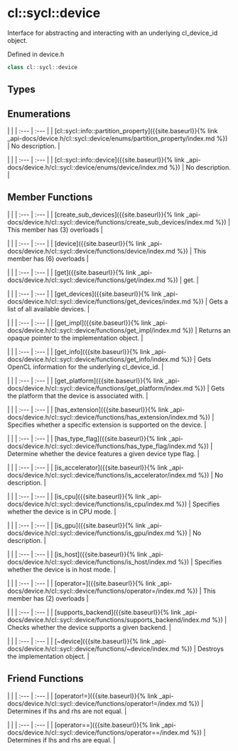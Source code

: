 ---
---
# cl::sycl::device

Interface for abstracting and interacting with an underlying cl_device_id object. 

Defined in device.h

```cpp
class cl::sycl::device
```

## Types

## Enumerations

   |   |
| :--- | :--- |
| [cl::sycl::info::partition_property]({{site.baseurl}}{% link _api-docs/device.h/cl::sycl::device/enums/partition_property/index.md %}) | No description. |

   |   |
| :--- | :--- |
| [cl::sycl::info::device]({{site.baseurl}}{% link _api-docs/device.h/cl::sycl::device/enums/device/index.md %}) | No description. |

## Member Functions

   |   |
| :--- | :--- |
| [create_sub_devices]({{site.baseurl}}{% link _api-docs/device.h/cl::sycl::device/functions/create_sub_devices/index.md %}) | This member has (3) overloads |

   |   |
| :--- | :--- |
| [device]({{site.baseurl}}{% link _api-docs/device.h/cl::sycl::device/functions/device/index.md %}) | This member has (6) overloads |

   |   |
| :--- | :--- |
| [get]({{site.baseurl}}{% link _api-docs/device.h/cl::sycl::device/functions/get/index.md %}) | get.  |

   |   |
| :--- | :--- |
| [get_devices]({{site.baseurl}}{% link _api-docs/device.h/cl::sycl::device/functions/get_devices/index.md %}) | Gets a list of all available devices.  |

   |   |
| :--- | :--- |
| [get_impl]({{site.baseurl}}{% link _api-docs/device.h/cl::sycl::device/functions/get_impl/index.md %}) | Returns an opaque pointer to the implementation object.  |

   |   |
| :--- | :--- |
| [get_info]({{site.baseurl}}{% link _api-docs/device.h/cl::sycl::device/functions/get_info/index.md %}) | Gets OpenCL information for the underlying cl_device_id.  |

   |   |
| :--- | :--- |
| [get_platform]({{site.baseurl}}{% link _api-docs/device.h/cl::sycl::device/functions/get_platform/index.md %}) | Gets the platform that the device is associated with.  |

   |   |
| :--- | :--- |
| [has_extension]({{site.baseurl}}{% link _api-docs/device.h/cl::sycl::device/functions/has_extension/index.md %}) | Specifies whether a specific extension is supported on the device.  |

   |   |
| :--- | :--- |
| [has_type_flag]({{site.baseurl}}{% link _api-docs/device.h/cl::sycl::device/functions/has_type_flag/index.md %}) | Determine whether the device features a given device type flag.  |

   |   |
| :--- | :--- |
| [is_accelerator]({{site.baseurl}}{% link _api-docs/device.h/cl::sycl::device/functions/is_accelerator/index.md %}) | No description. |

   |   |
| :--- | :--- |
| [is_cpu]({{site.baseurl}}{% link _api-docs/device.h/cl::sycl::device/functions/is_cpu/index.md %}) | Specifies whether the device is in CPU mode.  |

   |   |
| :--- | :--- |
| [is_gpu]({{site.baseurl}}{% link _api-docs/device.h/cl::sycl::device/functions/is_gpu/index.md %}) | No description. |

   |   |
| :--- | :--- |
| [is_host]({{site.baseurl}}{% link _api-docs/device.h/cl::sycl::device/functions/is_host/index.md %}) | Specifies whether the device is in host mode.  |

   |   |
| :--- | :--- |
| [operator=]({{site.baseurl}}{% link _api-docs/device.h/cl::sycl::device/functions/operator=/index.md %}) | This member has (2) overloads |

   |   |
| :--- | :--- |
| [supports_backend]({{site.baseurl}}{% link _api-docs/device.h/cl::sycl::device/functions/supports_backend/index.md %}) | Checks whether the device supports a given backend.  |

   |   |
| :--- | :--- |
| [~device]({{site.baseurl}}{% link _api-docs/device.h/cl::sycl::device/functions/~device/index.md %}) | Destroys the implementation object.  |


## Friend Functions

   |   |
| :--- | :--- |
| [operator!=]({{site.baseurl}}{% link _api-docs/device.h/cl::sycl::device/functions/operator!=/index.md %}) | Determines if lhs and rhs are not equal.  |

   |   |
| :--- | :--- |
| [operator==]({{site.baseurl}}{% link _api-docs/device.h/cl::sycl::device/functions/operator==/index.md %}) | Determines if lhs and rhs are equal.  |

